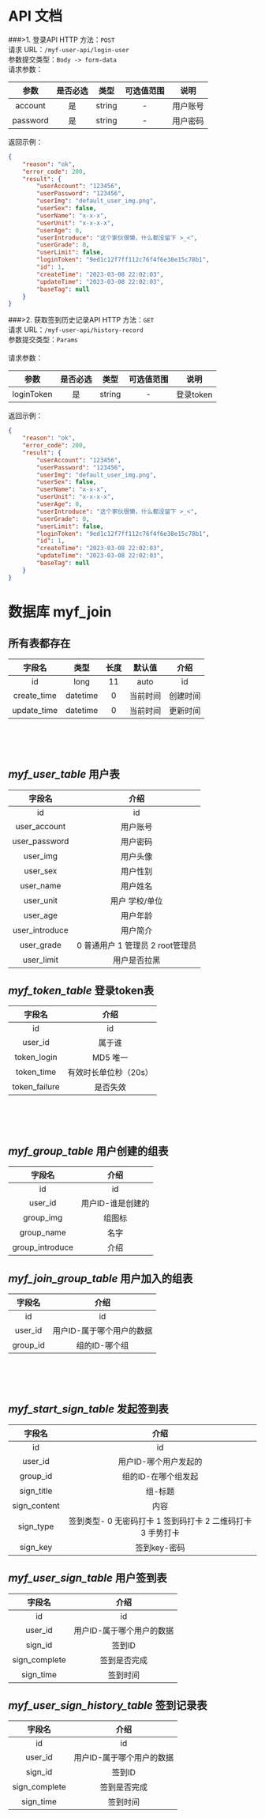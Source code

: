 
API 文档
=====

###>1. 登录API
HTTP 方法：`POST`
<br>
请求 URL：`/myf-user-api/login-user`
<br>
参数提交类型：`Body -> form-data`
<br>
请求参数：

|    参数    | 是否必选 |   类型   | 可选值范围 |  说明  |
|:--------:|:----:|:------:|:-----:|:----:|
| account  |  是   | string |   -   | 用户账号 |
| password |  是   | string |   -   | 用户密码 |

返回示例：
```json
{
    "reason": "ok",
    "error_code": 200,
    "result": {
        "userAccount": "123456",
        "userPassword": "123456",
        "userImg": "default_user_img.png",
        "userSex": false,
        "userName": "x-x-x",
        "userUnit": "x-x-x-x",
        "userAge": 0,
        "userIntroduce": "这个家伙很懒，什么都没留下 >_<",
        "userGrade": 0,
        "userLimit": false,
        "loginToken": "9ed1c12f7ff112c76f4f6e38e15c78b1",
        "id": 1,
        "createTime": "2023-03-08 22:02:03",
        "updateTime": "2023-03-08 22:02:03",
        "baseTag": null
    }
}
```



###>2. 获取签到历史记录API
HTTP 方法：`GET`
<br>
请求 URL：`/myf-user-api/history-record`
<br>
参数提交类型：`Params`                           
<br>
请求参数：

|     参数     | 是否必选 |   类型   | 可选值范围 |   说明    |
|:----------:|:----:|:------:|:-----:|:-------:|
| loginToken |  是   | string |   -   | 登录token |

返回示例：
```json
{
    "reason": "ok",
    "error_code": 200,
    "result": {
        "userAccount": "123456",
        "userPassword": "123456",
        "userImg": "default_user_img.png",
        "userSex": false,
        "userName": "x-x-x",
        "userUnit": "x-x-x-x",
        "userAge": 0,
        "userIntroduce": "这个家伙很懒，什么都没留下 >_<",
        "userGrade": 0,
        "userLimit": false,
        "loginToken": "9ed1c12f7ff112c76f4f6e38e15c78b1",
        "id": 1,
        "createTime": "2023-03-08 22:02:03",
        "updateTime": "2023-03-08 22:02:03",
        "baseTag": null
    }
}
```























数据库 myf_join
======
所有表都存在
---

|     字段名     |    类型    | 长度  | 默认值  |  介绍  |
|:-----------:|:--------:|:---:|:----:|:----:|
|     id      |   long   | 11  | auto |  id  |
| create_time | datetime |  0  | 当前时间 | 创建时间 |
| update_time | datetime |  0  | 当前时间 | 更新时间 |

<br/><br/><br/>

*myf_user_table* 用户表
------------------------

|      字段名       |           介绍           |
|:--------------:|:----------------------:|
|       id       |           id           |
|  user_account  |          用户账号          |
| user_password  |          用户密码          |
|    user_img    |          用户头像          |
|    user_sex    |          用户性别          |
|   user_name    |          用户姓名          |
|   user_unit    |        用户 学校/单位        |
|    user_age    |          用户年龄          |
| user_introduce |          用户简介          |
|   user_grade   | 0 普通用户 1 管理员 2 root管理员 |
|   user_limit   |         用户是否拉黑         |

*myf_token_table* 登录token表
------------------------

|      字段名      |      介绍      |
|:-------------:|:------------:|
|      id       |      id      | 
|    user_id    |     属于谁      | 
|  token_login  |    MD5 唯一    | 
|  token_time   | 有效时长单位秒（20s） |
| token_failure |     是否失效     | 

<br/><br/><br/>





*myf_group_table* 用户创建的组表
------------------------

|       字段名       |     介绍     |
|:---------------:|:----------:|
|       id        |     id     | 
|     user_id     | 用户ID-谁是创建的 | 
|    group_img    |    组图标     | 
|   group_name    |     名字     | 
| group_introduce |     介绍     |

*myf_join_group_table* 用户加入的组表
------------------------

|   字段名    |       介绍       |
|:--------:|:--------------:|
|    id    |       id       | 
| user_id  | 用户ID-属于哪个用户的数据 | 
| group_id |    组的ID-哪个组    | 

<br/><br/><br/>



*myf_start_sign_table* 发起签到表
------------------------

|     字段名      |                  介绍                  |
|:------------:|:------------------------------------:|
|      id      |                  id                  | 
|   user_id    |             用户ID-哪个用户发起的             | 
|   group_id   |             组的ID-在哪个组发起              |
|  sign_title  |                 组-标题                 | 
| sign_content |                  内容                  | 
|  sign_type   | 签到类型- 0 无密码打卡 1 签到码打卡 2 二维码打卡 3 手势打卡 | 
|   sign_key   |               签到key-密码               | 

*myf_user_sign_table* 用户签到表
------------------------

|      字段名      |       介绍       |
|:-------------:|:--------------:|
|      id       |       id       | 
|    user_id    | 用户ID-属于哪个用户的数据 | 
|    sign_id    |      签到ID      |
| sign_complete |     签到是否完成     | 
|   sign_time   |      签到时间      | 

*myf_user_sign_history_table* 签到记录表
------------------------

|      字段名      |       介绍       |
|:-------------:|:--------------:|
|      id       |       id       | 
|    user_id    | 用户ID-属于哪个用户的数据 | 
|    sign_id    |      签到ID      |
| sign_complete |     签到是否完成     | 
|   sign_time   |      签到时间      | 

<br/><br/><br/>

